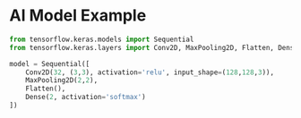 <title>AI Model Example</title>
<h1>AI Model Example</h1> 

```python
from tensorflow.keras.models import Sequential
from tensorflow.keras.layers import Conv2D, MaxPooling2D, Flatten, Dense

model = Sequential([
    Conv2D(32, (3,3), activation='relu', input_shape=(128,128,3)),
    MaxPooling2D(2,2),
    Flatten(),
    Dense(2, activation='softmax')
])
